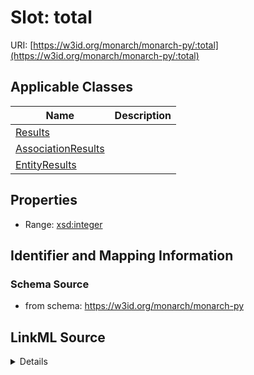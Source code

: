 # Slot: total

URI: [https://w3id.org/monarch/monarch-py/:total](https://w3id.org/monarch/monarch-py/:total)



<!-- no inheritance hierarchy -->




## Applicable Classes

| Name | Description |
| --- | --- |
[Results](Results.md) | 
[AssociationResults](AssociationResults.md) | 
[EntityResults](EntityResults.md) | 






## Properties

* Range: [xsd:integer](xsd:integer)







## Identifier and Mapping Information







### Schema Source


* from schema: https://w3id.org/monarch/monarch-py




## LinkML Source

<details>
```yaml
name: total
from_schema: https://w3id.org/monarch/monarch-py
rank: 1000
alias: total
domain_of:
- Results
range: integer

```
</details>